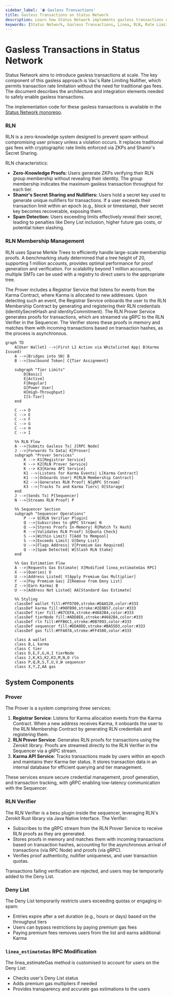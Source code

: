 ```yaml
---
sidebar_label: '⛽ Gasless Transactions'
title: Gasless Transactions on Status Network
description: Learn how Status Network implements gasless transactions using RLN (Rate Limiting Nullifier), and Karma tiers for spam prevention and fair usage.
keywords: [Status Network, Gasless Transactions, Linea, RLN, Rate Limiting Nullifier, Karma, Zero-Knowledge Proofs, ZKP, Soulbound Tokens, Blockchain, Layer 2, L2, Spam Prevention]
---
```


# Gasless Transactions in Status Network


Status Network aims to introduce gasless transactions at scale. The key component of this gasless approach is Vac's Rate Limiting Nullifier, which permits transaction rate limitation without the need for traditional gas fees. The document describes the architecture and integration elements needed to safely enable gasless transactions.

The implementation code for these gasless transactions is available in the [Status Network monorepo](https://github.com/status-im/status-network-monorepo).

### RLN

RLN is a zero-knowledge system designed to prevent spam without compromising user privacy unless a violation occurs. It replaces traditional gas fees with cryptographic rate limits enforced via ZKPs and Shamir's Secret Sharing.

RLN characteristics:

- **Zero-Knowledge Proofs:** Users generate ZKPs verifying their RLN group membership without revealing their identity. The group membership indicates the maximum gasless transaction throughput for each tier.
- **Shamir's Secret Sharing and Nullifiers:** Users hold a secret key used to generate unique nullifiers for transactions. If a user exceeds their transaction limit within an epoch (e.g., block or timestamp), their secret key becomes recoverable, exposing them.
- **Spam Detection:** Users exceeding limits effectively reveal their secret, leading to penalties like Deny List inclusion, higher future gas costs, or potential token slashing.

### RLN Membership Management

RLN uses Sparse Merkle Trees to efficiently handle large-scale membership proofs. A benchmarking study determined that a tree height of 20, supporting 1 million accounts, provides optimal performance for proof generation and verification. For scalability beyond 1 million accounts, multiple SMTs can be used with a registry to direct users to the appropriate tree.

The Prover includes a Registrar Service that listens for events from the Karma Contract, where Karma is allocated to new addresses. Upon detecting such an event, the Registrar Service onboards the user to the RLN Membership Contract by generating and registering their RLN credentials (identitySecretHash and identityCommitment). The RLN Prover Service generates proofs for transactions, which are streamed via gRPC to the RLN Verifier in the Sequencer. The Verifier stores these proofs in memory and matches them with incoming transactions based on transaction hashes, as the process is asynchronous.

```mermaid
graph TD
    A[User Wallet] -->|First L2 Action via Whitelisted App| B(Karma Issued)
    A -->|Bridges into SN| B
    B -->|Soulbound Token| C{Tier Assignment}

    subgraph "Tier Limits"
        D[Basic]
        E[Active]
        F[Regular]
        G[Power User]
        H[High-Throughput]
        I[S-Tier]
    end

    C --> D
    C --> E
    C --> F
    C --> G
    C --> H
    C --> I

    %% RLN Flow
    A -->|Submits Gasless Tx| J[RPC Node]
    J -->|Forwards Tx Data| K[Prover]
    subgraph "Prover Services"
        K --> K1[Registrar Service]
        K --> K2[RLN Prover Service]
        K --> K3[Karma API Service]
        K1 -->|Listens for Karma Events| L[Karma Contract]
        K1 -->|Onboards User| M[RLN Membership Contract]
        K2 -->|Generates RLN Proof| N[gRPC Stream]
        K3 -->|Tracks Tx and Karma Tiers| O[Storage]
    end
    J -->|Sends Tx| P[Sequencer]
    N -->|Streams RLN Proof| P

    %% Sequencer Section
    subgraph "Sequencer Operations"
        P --> Q[RLN Verifier Plugin]
        Q -->|Subscribes to gRPC Stream| N
        Q -->|Stores Proofs In-Memory| R{Match Tx Hash}
        R -->|Validates RLN Proof| S{Quota Check}
        S -->|Within Limit| T[Add to Mempool]
        S -->|Exceeds Limit| U[Deny List]
        U -->|Flags Address| V[Premium Gas Required]
        Q -->|Spam Detected| W[Slash RLN Stake]
    end

    %% Gas Estimation Flow
    A -->|Requests Gas Estimate| X[Modified linea_estimateGas RPC]
    X -->|Queries| U
    U -->|Address Listed| Y[Apply Premium Gas Multiplier]
    Y -->|Pay Premium Gas| Z[Remove from Deny List]
    Z -->|Earn Karma| B
    U -->|Address Not Listed| AA[Standard Gas Estimate]

    %% Styling
    classDef wallet fill:#FFD700,stroke:#DAA520,color:#333
    classDef karma fill:#98FB98,stroke:#2E8B57,color:#333
    classDef tier fill:#87CEFA,stroke:#4682B4,color:#333
    classDef tierNode fill:#ADD8E6,stroke:#4682B4,color:#333
    classDef rln fill:#FFB6C1,stroke:#DB7093,color:#333
    classDef sequencer fill:#DDA0DD,stroke:#BA55D3,color:#333
    classDef gas fill:#FFA07A,stroke:#FF4500,color:#333

    class A wallet
    class B,L karma
    class C tier
    class D,E,F,G,H,I tierNode
    class J,K,K1,K2,K3,M,N,O rln
    class P,Q,R,S,T,U,V,W sequencer
    class X,Y,Z,AA gas
```

## System Components

### Prover

The Prover is a system comprising three services:

1. **Registrar Service**: Listens for Karma allocation events from the Karma Contract. When a new address receives Karma, it onboards the user to the RLN Membership Contract by generating RLN credentials and registering them.
2. **RLN Prover Service**: Generates RLN proofs for transactions using the Zerokit library. Proofs are streamed directly to the RLN Verifier in the Sequencer via a gRPC stream.
3. **Karma API Service**: Tracks transactions made by users within an epoch and maintains their Karma tier status. It stores transaction data in an internal database for efficient querying and tier management.

These services ensure secure credential management, proof generation, and transaction tracking, with gRPC enabling low-latency communication with the Sequencer.

### RLN Verifier

The RLN Verifier is a besu plugin inside the sequencer, leveraging RLN's Zerokit Rust library via Java Native Interface.
The Verifier:

- Subscribes to the gRPC stream from the RLN Prover Service to receive RLN proofs as they are generated.
- Stores proofs in memory and matches them with incoming transactions based on transaction hashes, accounting for the asynchronous arrival of transactions (via RPC Node) and proofs (via gRPC).
- Verifies proof authenticity, nullifier uniqueness, and user transaction quotas.

Transactions failing verification are rejected, and users may be temporarily added to the Deny List.

### Deny List

The Deny List temporarily restricts users exceeding quotas or engaging in spam:

- Entries expire after a set duration (e.g., hours or days) based on the throughput tiers
- Users can bypass restrictions by paying premium gas fees
- Paying premium fees removes users from the list and earns additional Karma

### `linea_estimateGas` RPC Modification

The linea_estimateGas method is customised to account for users on the Deny List:

- Checks user's Deny List status
- Adds premium gas multipliers if needed
- Provides transparency and accurate gas estimations to the users
